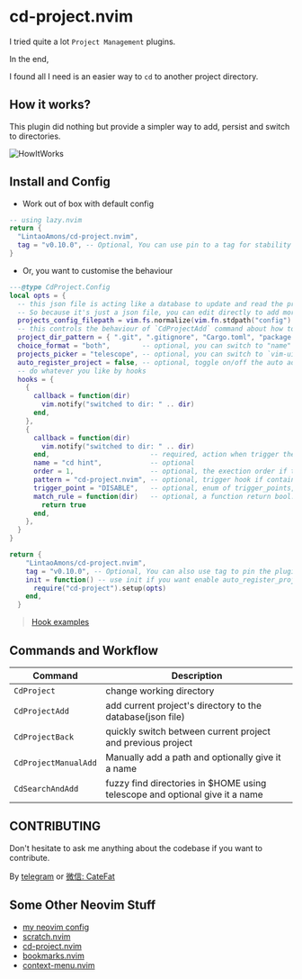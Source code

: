 # cd-project.nvim

I tried quite a lot `Project Management` plugins.

In the end,

I found all I need is an easier way to `cd` to another project directory.

## How it works?

This plugin did nothing but provide a simpler way to add, persist and switch to directories.

![HowItWorks](https://github.com/LintaoAmons/cd-project.nvim/assets/95092244/6fa66d86-38c0-4ea8-ad5e-a6ed14c263ef)

## Install and Config

- Work out of box with default config

```lua
-- using lazy.nvim
return {
  "LintaoAmons/cd-project.nvim",
  tag = "v0.10.0", -- Optional, You can use pin to a tag for stability
}
```

- Or, you want to customise the behaviour

```lua
---@type CdProject.Config
local opts = {
  -- this json file is acting like a database to update and read the projects in real time.
  -- So because it's just a json file, you can edit directly to add more paths you want manually
  projects_config_filepath = vim.fs.normalize(vim.fn.stdpath("config") .. "/cd-project.nvim.json"),
  -- this controls the behaviour of `CdProjectAdd` command about how to get the project directory
  project_dir_pattern = { ".git", ".gitignore", "Cargo.toml", "package.json", "go.mod" },
  choice_format = "both",        -- optional, you can switch to "name" or "path"
  projects_picker = "telescope", -- optional, you can switch to `vim-ui`
  auto_register_project = false, -- optional, toggle on/off the auto add project behaviour
  -- do whatever you like by hooks
  hooks = {
    {
      callback = function(dir)
        vim.notify("switched to dir: " .. dir)
      end,
    },
    {
      callback = function(dir)
        vim.notify("switched to dir: " .. dir)
      end,                         -- required, action when trigger the hook
      name = "cd hint",            -- optional
      order = 1,                   -- optional, the exection order if there're multiple hooks to be trigger at one point
      pattern = "cd-project.nvim", -- optional, trigger hook if contains pattern
      trigger_point = "DISABLE",   -- optional, enum of trigger_points, default to `AFTER_CD`
      match_rule = function(dir)   -- optional, a function return bool. if have this fields, then pattern will be ignored
        return true
      end,
    },
  }
}

return {
    "LintaoAmons/cd-project.nvim",
    tag = "v0.10.0", -- Optional, You can also use tag to pin the plugin version for stability
    init = function() -- use init if you want enable auto_register_project, otherwise config is good
      require("cd-project").setup(opts)
    end,
  }
```

> [Hook examples](./HOOK_EXAMPLES.md)

## Commands and Workflow

| Command              | Description                                                                 |
| -------------------- | --------------------------------------------------------------------------- |
| `CdProject`          | change working directory                                                    |
| `CdProjectAdd`       | add current project's directory to the database(json file)                  |
| `CdProjectBack`      | quickly switch between current project and previous project                 |
| `CdProjectManualAdd` | Manually add a path and optionally give it a name                           |
| `CdSearchAndAdd`     | fuzzy find directories in $HOME using telescope and optional give it a name |

## CONTRIBUTING

Don't hesitate to ask me anything about the codebase if you want to contribute.

By [telegram](https://t.me/+ssgpiHyY9580ZWFl) or [微信: CateFat](https://lintao-index.pages.dev/assets/images/wechat-437d6c12efa9f89bab63c7fe07ce1927.png)

## Some Other Neovim Stuff

- [my neovim config](https://github.com/LintaoAmons/CoolStuffes/tree/main/nvim/.config/nvim)
- [scratch.nvim](https://github.com/LintaoAmons/scratch.nvim)
- [cd-project.nvim](https://github.com/LintaoAmons/cd-project.nvim)
- [bookmarks.nvim](https://github.com/LintaoAmons/bookmarks.nvim)
- [context-menu.nvim](https://github.com/LintaoAmons/context-menu.nvim)
